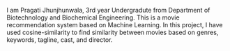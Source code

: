 I am Pragati Jhunjhunwala, 3rd year Undergradute from Department of Biotechnology and Biochemical Engineering. This is a movie recommendation system based on Machine Learning.
In this project, I have used cosine-similarity to find similarity between movies based on genres, keywords, tagline, cast, and director.
